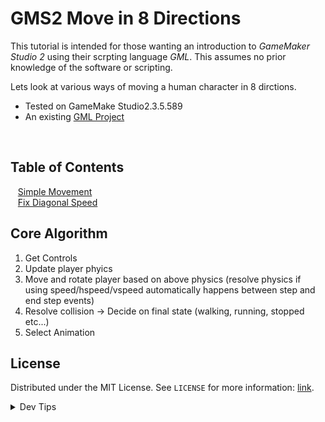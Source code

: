 # GMS2 Move in 8 Directions


<!-- OVERVIEW -->
This tutorial is intended for those wanting an introduction to <i>GameMaker Studio 2</i> using their scrpting language <i>GML</i>. This assumes no prior knowledge of the software or scripting. 

Lets look at various ways of moving a human character in 8 dirctions.

* Tested on GameMake Studio2.3.5.589
* An existing [GML Project](https://github.com/maubanel/GMS2-Snippets/blob/main/rename-project/README.md#user-content-rename-gms2-project)


<br>


<!-- TOC -->
## Table of Contents
<kbd></kbd> &nbsp;&nbsp; [Simple Movement](simple-movement/README.md#user-content-simple-movement-in-8-directions) <br>
<kbd></kbd> &nbsp;&nbsp; [Fix Diagonal Speed](diagonal-speed/README.md#user-content-fix-diagonal-speed) <br>

## Core Algorithm
1. Get Controls
2. Update player phyics 
3. Move and rotate player based on above physics (resolve physics if using speed/hspeed/vspeed automatically happens between step and end step events)
4. Resolve collision -> Decide on final state (walking, running, stopped etc...)
5. Select Animation


<!-- LICENSE -->
## License
Distributed under the MIT License. See `LICENSE` for more information: [link](LICENSE).


</p>
</details>
<details><summary>Dev Tips</summary>
make git m="add commit message"
</details>

